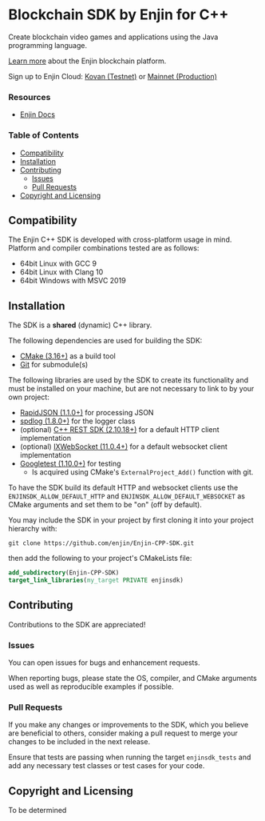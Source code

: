 # Blockchain SDK by Enjin for C++

Create blockchain video games and applications using the Java programming language.

[Learn more](https://enjin.io/) about the Enjin blockchain platform.

Sign up to Enjin Cloud: [Kovan (Testnet)](https://kovan.cloud.enjin.io/)
or [Mainnet (Production)](https://cloud.enjin.io/)

### Resources

* [Enjin Docs](https://enjin.io/docs)

### Table of Contents

* [Compatibility](#compatibility)
* [Installation](#installation)
* [Contributing](#contributing)
    * [Issues](#issues)
    * [Pull Requests](#pull-requests)
* [Copyright and Licensing](#copyright-and-licensing)

## Compatibility

The Enjin C++ SDK is developed with cross-platform usage in mind. Platform and compiler combinations tested are as
follows:

* 64bit Linux with GCC 9
* 64bit Linux with Clang 10
* 64bit Windows with MSVC 2019

## Installation

The SDK is a **shared** (dynamic) C++ library.

The following dependencies are used for building the SDK:

* [CMake (3.16+)](https://cmake.org/) as a build tool
* [Git](https://git-scm.com/) for submodule(s)

The following libraries are used by the SDK to create its functionality and must be installed on your machine, but are
not necessary to link to by your own project:

* [RapidJSON (1.1.0+)](https://github.com/Tencent/rapidjson) for processing JSON
* [spdlog (1.8.0+)](https://github.com/gabime/spdlog) for the logger class
* (optional) [C++ REST SDK (2.10.18+)](https://github.com/microsoft/cpprestsdk) for a default HTTP client implementation
* (optional) [IXWebSocket (11.0.4+)](https://github.com/machinezone/IXWebSocket) for a default websocket client
  implementation
* [Googletest (1.10.0+)](https://github.com/google/googletest) for testing
    * Is acquired using CMake's `ExternalProject_Add()` function with git.

To have the SDK build its default HTTP and websocket clients use the `ENJINSDK_ALLOW_DEFAULT_HTTP`
and `ENJINSDK_ALLOW_DEFAULT_WEBSOCKET` as CMake arguments and set them to be "on" (off by default).

You may include the SDK in your project by first cloning it into your project hierarchy with:

```commandline
git clone https://github.com/enjin/Enjin-CPP-SDK.git
```

then add the following to your project's CMakeLists file:

```cmake
add_subdirectory(Enjin-CPP-SDK)
target_link_libraries(my_target PRIVATE enjinsdk)
```

## Contributing

Contributions to the SDK are appreciated!

### Issues

You can open issues for bugs and enhancement requests.

When reporting bugs, please state the OS, compiler, and CMake arguments used as well as reproducible examples if
possible.

### Pull Requests

If you make any changes or improvements to the SDK, which you believe are beneficial to others, consider making a pull
request to merge your changes to be included in the next release.

Ensure that tests are passing when running the target `enjinsdk_tests` and add any necessary test classes or test cases
for your code.

## Copyright and Licensing

[//]: # (TODO)
To be determined